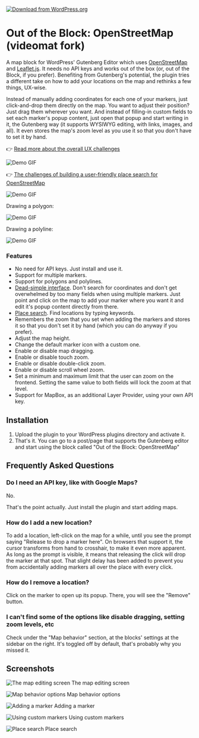 [![Download from WordPress.org](.wordpress-org/banner-1544-500.jpg)](https://wordpress.org/plugins/ootb-openstreetmap/)

# Out of the Block: OpenStreetMap (videomat fork)

A map block for WordPress' Gutenberg Editor which uses [OpenStreetMap](https://www.openstreetmap.org) and [Leaflet.js](http://https://leafletjs.com). It needs no API keys and works out of the box (or, out of the Block, if you prefer). Benefiting from Gutenberg's potential, the plugin tries a different take on how to add your locations on the map and rethinks a few things, UX-wise.

Instead of manually adding coordinates for each one of your markers, just click-and-drop them directly on the map. You want to adjust their position? Just drag them wherever you want. And instead of filling-in custom fields to set each marker's popup content, just open that popup and start writing in it, the Gutenberg way (it supports WYSIWYG editing, with links, images, and all). It even stores the map's zoom level as you use it so that you don't have to set it by hand.

👉 [Read more about the overall UX challenges](https://www.gsarigiannidis.gr/wordpress-gutenberg-map-block-openstreetmap/)

![Demo GIF](.wordpress-org/screenshot-1.gif)

👉 [The challenges of building a user-friendly place search for OpenStreetMap](https://www.gsarigiannidis.gr/openstreetmap-place-search/)

![Demo GIF](.wordpress-org/screenshot-2.gif)

Drawing a polygon:

![Demo GIF](.wordpress-org/screenshot-9.gif)

Drawing a polyline:

![Demo GIF](.wordpress-org/screenshot-10.gif)

### Features

* No need for API keys. Just install and use it.
* Support for multiple markers.
* Support for polygons and polylines.
* [Dead-simple interface](https://www.gsarigiannidis.gr/wordpress-gutenberg-map-block-openstreetmap/). Don't search for coordinates and don't get overwhelmed by too many fields when using multiple markers. Just point and click on the map to add your marker where you want it and edit it's popup content directly from there.
* [Place search](https://www.gsarigiannidis.gr/openstreetmap-place-search/). Find locations by typing keywords.
* Remembers the zoom that you set when adding the markers and stores it so that you don't set it by hand (which you can do anyway if you prefer).
* Adjust the map height.
* Change the default marker icon with a custom one.
* Enable or disable map dragging.
* Enable or disable touch zoom.
* Enable or disable double-click zoom.
* Enable or disable scroll wheel zoom.
* Set a minimum and maximum limit that the user can zoom on the frontend. Setting the same value to both fields will lock the zoom at that level.
* Support for MapBox, as an additional Layer Provider, using your own API key.

## Installation

1. Upload the plugin to your WordPress plugins directory and activate it.
2. That's it. You can go to a post/page that supports the Gutenberg editor and start using the block called "Out of the Block: OpenStreetMap"

## Frequently Asked Questions

### Do I need an API key, like with Google Maps?

No.

That's the point actually. Just install the plugin and start adding maps.

### How do I add a new location?

To add a location, left-click on the map for a while, until you see the prompt saying "Release to drop a marker here". On browsers that support it, the cursor transforms from hand to crosshair, to make it even more apparent. As long as the prompt is visible, it means that releasing the click will drop the marker at that spot. That slight delay has been added to prevent you from accidentally adding markers all over the place with every click.

### How do I remove a location?

Click on the marker to open up its popup. There, you will see the "Remove" button.

### I can't find some of the options like disable dragging, setting zoom levels, etc

Check under the "Map behavior" section, at the blocks' settings at the sidebar on the right. It's toggled off by default, that's probably why you missed it.

## Screenshots

![The map editing screen](.wordpress-org/screenshot-3.jpg)
The map editing screen

![Map behavior options](.wordpress-org/screenshot-4.jpg)
Map behavior options

![Adding a marker](.wordpress-org/screenshot-5.jpg)
Adding a marker

![Using custom markers](.wordpress-org/screenshot-6.jpg)
Using custom markers

![Place search](.wordpress-org/screenshot-7.jpg)
Place search
